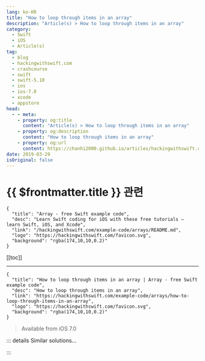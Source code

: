 ```yaml
---
lang: ko-KR
title: "How to loop through items in an array"
description: "Article(s) > How to loop through items in an array"
category:
  - Swift
  - iOS
  - Article(s)
tag: 
  - blog
  - hackingwithswift.com
  - crashcourse
  - swift
  - swift-5.10
  - ios
  - ios-7.0
  - xcode
  - appstore
head:
  - - meta:
    - property: og:title
      content: "Article(s) > How to loop through items in an array"
    - property: og:description
      content: "How to loop through items in an array"
    - property: og:url
      content: https://chanhi2000.github.io/articles/hackingwithswift.com/example-code/arrays/how-to-loop-through-items-in-an-array.html
date: 2019-03-29
isOriginal: false
---
```


# {{ $frontmatter.title }} 관련

```component VPCard
{
  "title": "Array - free Swift example code",
  "desc": "Learn Swift coding for iOS with these free tutorials – learn Swift, iOS, and Xcode",
  "link": "/hackingwithswift.com/example-code/arrays/README.md",
  "logo": "https://hackingwithswift.com/favicon.svg",
  "background": "rgba(174,10,10,0.2)"
}
```

[[toc]]

---

```component VPCard
{
  "title": "How to loop through items in an array | Array - free Swift example code",
  "desc": "How to loop through items in an array",
  "link": "https://hackingwithswift.com/example-code/arrays/how-to-loop-through-items-in-an-array",
  "logo": "https://hackingwithswift.com/favicon.svg",
  "background": "rgba(174,10,10,0.2)"
}
```

> Available from iOS 7.0

<!-- TODO: 작성 -->

<!-- 
Swift offers a selection of ways to loop through an array, but the easiest and fastest is known as fast enumeration and looks like this:

```swift
let array = ["Apples", "Peaches", "Plums"]

for item in array {
    print("Found \(item)")
}
```

That will print "Found Apples", "Found Peaches" then "Found Plums" to the Xcode console. Each time the loop goes around, one item is read from the array and placed into the constant `item` – and note that *is* a constant, so don't try to change it.

-->

::: details Similar solutions…

<!--
/example-code/arrays/how-to-loop-through-an-array-in-reverse">How to loop through an array in reverse 
/example-code/strings/how-to-loop-through-letters-in-a-string">How to loop through letters in a string 
/example-code/language/how-to-loop-over-non-nil-items-in-an-array">How to loop over non-nil items in an array 
/example-code/language/how-to-remove-duplicate-items-from-an-array">How to remove duplicate items from an array 
/example-code/arrays/how-to-enumerate-items-in-an-array">How to enumerate items in an array</a>
-->

:::

